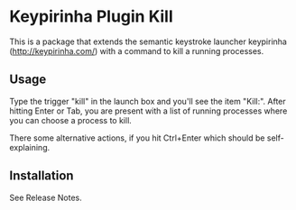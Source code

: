 Keypirinha Plugin Kill
=======================

This is a package that extends the semantic keystroke launcher keypirinha (http://keypirinha.com/) with a command to kill a running processes.

## Usage

Type the trigger "kill" in the launch box and you'll see the item "Kill:". After hitting Enter or Tab, you are present with a list of running processes where you can choose a process to kill.

There some alternative actions, if you hit Ctrl+Enter which should be self-explaining.

## Installation
See Release Notes.
